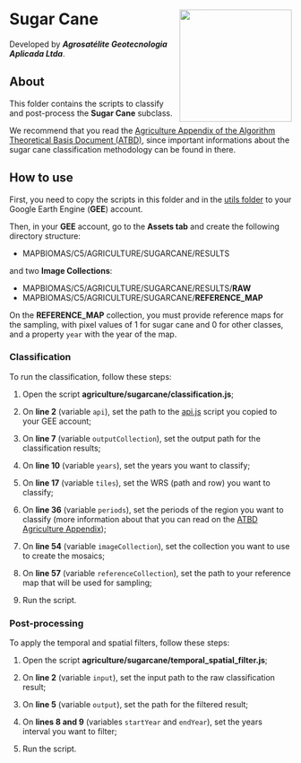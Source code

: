 <div>
    <img src='../assets/logo.png' height='auto' width='200' align='right'>
    <h1>Sugar Cane</h1>
</div>

Developed by ***Agrosatélite Geotecnologia Aplicada Ltda***.

## About

This folder contains the scripts to classify and post-process the **Sugar Cane** subclass. 

We recommend that you read the [Agriculture Appendix of the Algorithm Theoretical Basis Document (ATBD)](https://mapbiomas.org/download-dos-atbds), since important informations about the sugar cane classification methodology can be found in there. 

## How to use

First, you need to copy the scripts in this folder and in the [utils folder](../utils) to your Google Earth Engine (**GEE**) account.

Then, in your **GEE** account, go to the **Assets tab** and create the following directory structure:

 - MAPBIOMAS/C5/AGRICULTURE/SUGARCANE/RESULTS

and two **Image Collections**:

 - MAPBIOMAS/C5/AGRICULTURE/SUGARCANE/RESULTS/**RAW**
 - MAPBIOMAS/C5/AGRICULTURE/SUGARCANE/**REFERENCE_MAP**

On the **REFERENCE_MAP** collection, you must provide reference maps for the sampling, with pixel values of 1 for sugar cane and 0 for other classes, and a property `year` with the year of the map.

### Classification

To run the classification, follow these steps:

1. Open the script **agriculture/sugarcane/classification.js**;

2. On **line 2** (variable `api`), set the path to the [api.js](../utils/api.js) script you copied to your GEE account;

3. On **line 7** (variable `outputCollection`), set the output path for the classification results;
  
4. On **line 10**  (variable `years`), set the years you want to classify;
    
5. On **line 17** (variable `tiles`), set the WRS (path and row) you want to classify;
    
6. On **line 36** (variable `periods`), set the periods of the region you want to classify (more information about that you can read on the [ATBD Agriculture Appendix](https://mapbiomas.org/download-dos-atbds));
    
7. On **line 54** (variable `imageCollection`), set the collection you want to use to create the mosaics;

8. On **line 57** (variable `referenceCollection`), set the path to your reference map that will be used for sampling;
   
9. Run the script.

### Post-processing

To apply the temporal and spatial filters, follow these steps: 

1. Open the script **agriculture/sugarcane/temporal_spatial_filter.js**;

2. On **line 2** (variable `input`), set the input path to the raw classification result;

3. On **line 5** (variable `output`), set the path for the filtered result;
    
4. On **lines 8 and 9** (variables `startYear` and `endYear`), set the years interval you want to filter;

5. Run the script.